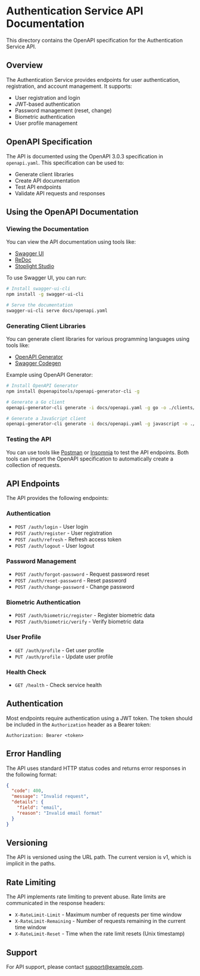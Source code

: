 # Authentication Service API Documentation

This directory contains the OpenAPI specification for the Authentication Service API.

## Overview

The Authentication Service provides endpoints for user authentication, registration, and account management. It supports:

- User registration and login
- JWT-based authentication
- Password management (reset, change)
- Biometric authentication
- User profile management

## OpenAPI Specification

The API is documented using the OpenAPI 3.0.3 specification in `openapi.yaml`. This specification can be used to:

- Generate client libraries
- Create API documentation
- Test API endpoints
- Validate API requests and responses

## Using the OpenAPI Documentation

### Viewing the Documentation

You can view the API documentation using tools like:

- [Swagger UI](https://swagger.io/tools/swagger-ui/)
- [ReDoc](https://redocly.github.io/redoc/)
- [Stoplight Studio](https://stoplight.io/studio)

To use Swagger UI, you can run:

```bash
# Install swagger-ui-cli
npm install -g swagger-ui-cli

# Serve the documentation
swagger-ui-cli serve docs/openapi.yaml
```

### Generating Client Libraries

You can generate client libraries for various programming languages using tools like:

- [OpenAPI Generator](https://openapi-generator.tech/)
- [Swagger Codegen](https://swagger.io/tools/swagger-codegen/)

Example using OpenAPI Generator:

```bash
# Install OpenAPI Generator
npm install @openapitools/openapi-generator-cli -g

# Generate a Go client
openapi-generator-cli generate -i docs/openapi.yaml -g go -o ./clients/go

# Generate a JavaScript client
openapi-generator-cli generate -i docs/openapi.yaml -g javascript -o ./clients/js
```

### Testing the API

You can use tools like [Postman](https://www.postman.com/) or [Insomnia](https://insomnia.rest/) to test the API endpoints. Both tools can import the OpenAPI specification to automatically create a collection of requests.

## API Endpoints

The API provides the following endpoints:

### Authentication

- `POST /auth/login` - User login
- `POST /auth/register` - User registration
- `POST /auth/refresh` - Refresh access token
- `POST /auth/logout` - User logout

### Password Management

- `POST /auth/forgot-password` - Request password reset
- `POST /auth/reset-password` - Reset password
- `POST /auth/change-password` - Change password

### Biometric Authentication

- `POST /auth/biometric/register` - Register biometric data
- `POST /auth/biometric/verify` - Verify biometric data

### User Profile

- `GET /auth/profile` - Get user profile
- `PUT /auth/profile` - Update user profile

### Health Check

- `GET /health` - Check service health

## Authentication

Most endpoints require authentication using a JWT token. The token should be included in the `Authorization` header as a Bearer token:

```
Authorization: Bearer <token>
```

## Error Handling

The API uses standard HTTP status codes and returns error responses in the following format:

```json
{
  "code": 400,
  "message": "Invalid request",
  "details": {
    "field": "email",
    "reason": "Invalid email format"
  }
}
```

## Versioning

The API is versioned using the URL path. The current version is v1, which is implicit in the paths.

## Rate Limiting

The API implements rate limiting to prevent abuse. Rate limits are communicated in the response headers:

- `X-RateLimit-Limit` - Maximum number of requests per time window
- `X-RateLimit-Remaining` - Number of requests remaining in the current time window
- `X-RateLimit-Reset` - Time when the rate limit resets (Unix timestamp)

## Support

For API support, please contact support@example.com. 